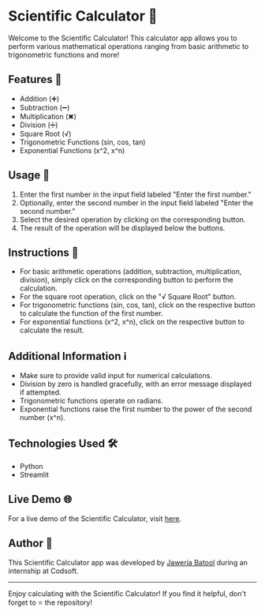# Scientific Calculator 🧮

Welcome to the Scientific Calculator! This calculator app allows you to perform various mathematical operations ranging from basic arithmetic to trigonometric functions and more!

## Features 🌟

- Addition (➕)
- Subtraction (➖)
- Multiplication (✖)
- Division (➗)
- Square Root (√)
- Trigonometric Functions (sin, cos, tan)
- Exponential Functions (x^2, x^n)

## Usage 🚀

1. Enter the first number in the input field labeled "Enter the first number."
2. Optionally, enter the second number in the input field labeled "Enter the second number."
3. Select the desired operation by clicking on the corresponding button.
4. The result of the operation will be displayed below the buttons.

## Instructions 📝

- For basic arithmetic operations (addition, subtraction, multiplication, division), simply click on the corresponding button to perform the calculation.
- For the square root operation, click on the "√ Square Root" button.
- For trigonometric functions (sin, cos, tan), click on the respective button to calculate the function of the first number.
- For exponential functions (x^2, x^n), click on the respective button to calculate the result.

## Additional Information ℹ️

- Make sure to provide valid input for numerical calculations.
- Division by zero is handled gracefully, with an error message displayed if attempted.
- Trigonometric functions operate on radians.
- Exponential functions raise the first number to the power of the second number (x^n).

## Technologies Used 🛠️

- Python
- Streamlit

## Live Demo 🌐

For a live demo of the Scientific Calculator, visit [here](https://calculator-jb.streamlit.app/).


## Author 📝

This Scientific Calculator app was developed by [Jaweria Batool](https://www.linkedin.com/in/jaweria-batool/) during an internship at Codsoft.

---

Enjoy calculating with the Scientific Calculator! If you find it helpful, don't forget to ⭐️ the repository!
